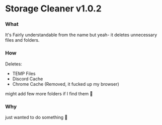 # Storage Cleaner v1.0.2

### What
It's Fairly understandable from the name but yeah- it deletes unnecessary files and folders.
### How
Deletes:
 - TEMP Files
 - Discord Cache
 - Chrome Cache (Removed, it fucked up my browser)

might add few more folders if I find them 🤷
### Why
just wanted to do something 🤷
